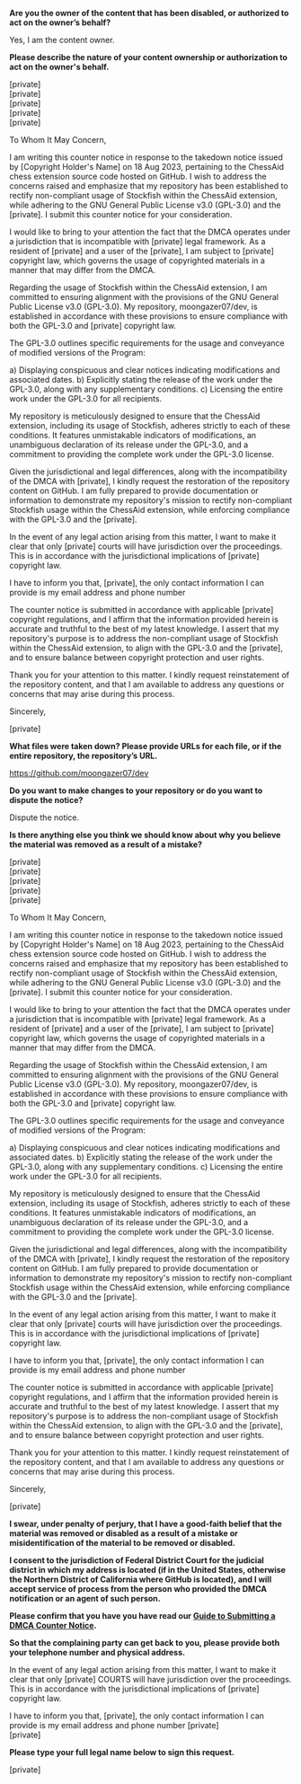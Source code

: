 **Are you the owner of the content that has been disabled, or authorized to act on the owner’s behalf?**

Yes, I am the content owner.

**Please describe the nature of your content ownership or authorization to act on the owner's behalf.**

[private]  
[private]  
[private]  
[private]  
[private]  

To Whom It May Concern,

I am writing this counter notice in response to the takedown notice
issued by [Copyright Holder's Name] on 18 Aug 2023, pertaining to the
ChessAid chess extension source code hosted on GitHub. I wish to
address the concerns raised and emphasize that my repository has been
established to rectify non-compliant usage of Stockfish within the
ChessAid extension, while adhering to the GNU General Public License
v3.0 (GPL-3.0) and the [private]. I submit this
counter notice for your consideration.

I would like to bring to your attention the fact that the DMCA
operates under a jurisdiction that is incompatible with [private] legal
framework. As a resident of [private] and a user of the [private], I am subject to [private] copyright law, which
governs the usage of copyrighted materials in a manner that may differ
from the DMCA.

Regarding the usage of Stockfish within the ChessAid extension, I am
committed to ensuring alignment with the provisions of the GNU General
Public License v3.0 (GPL-3.0). My repository, moongazer07/dev, is
established in accordance with these provisions to ensure compliance
with both the GPL-3.0 and [private] copyright law.

The GPL-3.0 outlines specific requirements for the usage and
conveyance of modified versions of the Program:

a) Displaying conspicuous and clear notices indicating modifications
and associated dates.
b) Explicitly stating the release of the work under the GPL-3.0, along
with any supplementary conditions.
c) Licensing the entire work under the GPL-3.0 for all recipients.

My repository is meticulously designed to ensure that the ChessAid
extension, including its usage of Stockfish, adheres strictly to each
of these conditions. It features unmistakable indicators of
modifications, an unambiguous declaration of its release under the
GPL-3.0, and a commitment to providing the complete work under the
GPL-3.0 license.

Given the jurisdictional and legal differences, along with the
incompatibility of the DMCA with [private],
I kindly request the restoration of the repository content on GitHub.
I am fully prepared to provide documentation or information to
demonstrate my repository's mission to rectify non-compliant Stockfish
usage within the ChessAid extension, while enforcing compliance with
the GPL-3.0 and the [private].

In the event of any legal action arising from this matter, I want to
make it clear that only [private] courts will have jurisdiction over
the proceedings. This is in accordance with the jurisdictional
implications of [private] copyright law.

I have to inform you that, [private], the only contact
information I can provide is my email address and phone number

The counter notice is submitted in accordance with applicable [private]
copyright regulations, and I affirm that the information provided
herein is accurate and truthful to the best of my latest knowledge. I
assert that my repository's purpose is to address the non-compliant
usage of Stockfish within the ChessAid extension, to align with the
GPL-3.0 and the [private], and to ensure balance
between copyright protection and user rights.

Thank you for your attention to this matter. I kindly request
reinstatement of the repository content, and that I am available to
address any questions or concerns that may arise during this process.

Sincerely,

[private]

**What files were taken down? Please provide URLs for each file, or if the entire repository, the repository’s URL.**

https://github.com/moongazer07/dev

**Do you want to make changes to your repository or do you want to dispute the notice?**

Dispute the notice.

**Is there anything else you think we should know about why you believe the material was removed as a result of a mistake?**

[private]  
[private]  
[private]  
[private]  
[private]  

To Whom It May Concern,

I am writing this counter notice in response to the takedown notice
issued by [Copyright Holder's Name] on 18 Aug 2023, pertaining to the
ChessAid chess extension source code hosted on GitHub. I wish to
address the concerns raised and emphasize that my repository has been
established to rectify non-compliant usage of Stockfish within the
ChessAid extension, while adhering to the GNU General Public License
v3.0 (GPL-3.0) and the [private]. I submit this
counter notice for your consideration.

I would like to bring to your attention the fact that the DMCA
operates under a jurisdiction that is incompatible with [private] legal
framework. As a resident of [private] and a user of the [private], I am subject to [private] copyright law, which
governs the usage of copyrighted materials in a manner that may differ
from the DMCA.

Regarding the usage of Stockfish within the ChessAid extension, I am
committed to ensuring alignment with the provisions of the GNU General
Public License v3.0 (GPL-3.0). My repository, moongazer07/dev, is
established in accordance with these provisions to ensure compliance
with both the GPL-3.0 and [private] copyright law.

The GPL-3.0 outlines specific requirements for the usage and
conveyance of modified versions of the Program:

a) Displaying conspicuous and clear notices indicating modifications
and associated dates.
b) Explicitly stating the release of the work under the GPL-3.0, along
with any supplementary conditions.
c) Licensing the entire work under the GPL-3.0 for all recipients.

My repository is meticulously designed to ensure that the ChessAid
extension, including its usage of Stockfish, adheres strictly to each
of these conditions. It features unmistakable indicators of
modifications, an unambiguous declaration of its release under the
GPL-3.0, and a commitment to providing the complete work under the
GPL-3.0 license.

Given the jurisdictional and legal differences, along with the
incompatibility of the DMCA with [private],
I kindly request the restoration of the repository content on GitHub.
I am fully prepared to provide documentation or information to
demonstrate my repository's mission to rectify non-compliant Stockfish
usage within the ChessAid extension, while enforcing compliance with
the GPL-3.0 and the [private].

In the event of any legal action arising from this matter, I want to
make it clear that only [private] courts will have jurisdiction over
the proceedings. This is in accordance with the jurisdictional
implications of [private] copyright law.

I have to inform you that, [private], the only contact
information I can provide is my email address and phone number

The counter notice is submitted in accordance with applicable [private] 
copyright regulations, and I affirm that the information provided
herein is accurate and truthful to the best of my latest knowledge. I
assert that my repository's purpose is to address the non-compliant
usage of Stockfish within the ChessAid extension, to align with the
GPL-3.0 and the [private], and to ensure balance
between copyright protection and user rights.

Thank you for your attention to this matter. I kindly request
reinstatement of the repository content, and that I am available to
address any questions or concerns that may arise during this process.

Sincerely,

[private]  

**I swear, under penalty of perjury, that I have a good-faith belief that the material was removed or disabled as a result of a mistake or misidentification of the material to be removed or disabled.**

**I consent to the jurisdiction of Federal District Court for the judicial district in which my address is located (if in the United States, otherwise the Northern District of California where GitHub is located), and I will accept service of process from the person who provided the DMCA notification or an agent of such person.**

**Please confirm that you have you have read our <a href="https://docs.github.com/articles/guide-to-submitting-a-dmca-counter-notice">Guide to Submitting a DMCA Counter Notice</a>.**

**So that the complaining party can get back to you, please provide both your telephone number and physical address.**

In the event of any legal action arising from this matter, I want to
make it clear that only [private] COURTS will have jurisdiction over
the proceedings. This is in accordance with the jurisdictional
implications of [private] copyright law.

I have to inform you that, [private], the only contact
information I can provide is my email address and phone number
[private]  
[private]

**Please type your full legal name below to sign this request.**

[private]
